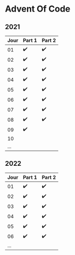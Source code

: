 # Advent Of Code

## 2021

| Jour | Part 1 | Part 2 |
| ---- | ------ | ------ |
| 01   | ✔️   | ✔️   |
| 02   | ✔️   | ✔️   |
| 03   | ✔️   | ✔️   |
| 04   | ✔️   | ✔️   |
| 05   | ✔️   | ✔️   |
| 06   | ✔️   | ✔️   |
| 07   | ✔️   | ✔️   |
| 08   | ✔️   | ✔️   |
| 09   | ✔️   |        |
| 10   |        |        |
| ...  |        |        |

## 2022

| Jour | Part 1 | Part 2 |
| ---- | ------ | ------ |
| 01   | ✔️   | ✔️   |
| 02   | ✔️   | ✔️   |
| 03   | ✔️   | ✔️   |
| 04   | ✔️   | ✔️   |
| 05   | ✔️   | ✔️   |
| 06   | ✔️   | ✔️   |
| ...  |        |        |
